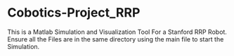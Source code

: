 # Cobotics-Project_RRP
This is a Matlab Simulation and Visualization Tool For a Stanford RRP Robot.
Ensure all the  Files are in the same directory  using the main file to start the Simulation.
